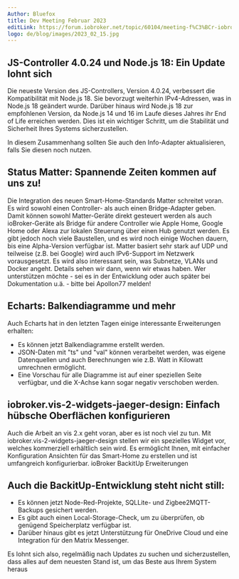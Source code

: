 ```yaml
---
Author: Bluefox
title: Dev Meeting Februar 2023
editLink: https://forum.iobroker.net/topic/60104/meeting-f%C3%BCr-iobroker-core-dev-admin-15-02-23-20-30
logo: de/blog/images/2023_02_15.jpg
---
```

## JS-Controller 4.0.24 und Node.js 18: Ein Update lohnt sich
Die neueste Version des JS-Controllers, Version 4.0.24, verbessert die Kompatibilität mit Node.js 18. Sie bevorzugt weiterhin IPv4-Adressen, was in Node.js 18 geändert wurde. Darüber hinaus wird Node.js 18 zur empfohlenen Version, da Node.js 14 und 16 im Laufe dieses Jahres ihr End of Life erreichen werden. Dies ist ein wichtiger Schritt, um die Stabilität und Sicherheit Ihres Systems sicherzustellen.

In diesem Zusammenhang sollten Sie auch den Info-Adapter aktualisieren, falls Sie diesen noch nutzen.

## Status Matter: Spannende Zeiten kommen auf uns zu!
Die Integration des neuen Smart-Home-Standards Matter schreitet voran. Es wird sowohl einen Controller- als auch einen Bridge-Adapter geben. Damit können sowohl Matter-Geräte direkt gesteuert werden als auch ioBroker-Geräte als Bridge für andere Controller wie Apple Home, Google Home oder Alexa zur lokalen Steuerung über einen Hub genutzt werden. Es gibt jedoch noch viele Baustellen, und es wird noch einige Wochen dauern, bis eine Alpha-Version verfügbar ist. Matter basiert sehr stark auf UDP und teilweise (z.B. bei Google) wird auch IPv6-Support im Netzwerk vorausgesetzt. Es wird also interessant sein, was Subnetze, VLANs und Docker angeht. Details sehen wir dann, wenn wir etwas haben. Wer unterstützen möchte - sei es in der Entwicklung oder auch später bei Dokumentation u.ä. - bitte bei Apollon77 melden!

## Echarts: Balkendiagramme und mehr
Auch Echarts hat in den letzten Tagen einige interessante Erweiterungen erhalten:

- Es können jetzt Balkendiagramme erstellt werden.
- JSON-Daten mit "ts" und "val" können verarbeitet werden, was eigene Datenquellen und auch Berechnungen wie z.B. Watt in Kilowatt umrechnen ermöglicht.
- Eine Vorschau für alle Diagramme ist auf einer speziellen Seite verfügbar, und die X-Achse kann sogar negativ verschoben werden.

## iobroker.vis-2-widgets-jaeger-design: Einfach hübsche Oberflächen konfigurieren
Auch die Arbeit an vis 2.x geht voran, aber es ist noch viel zu tun. Mit iobroker.vis-2-widgets-jaeger-design stellen wir ein spezielles Widget vor, welches kommerziell erhältlich sein wird. Es ermöglicht Ihnen, mit einfacher Konfiguration Ansichten für das Smart-Home zu erstellen und ist umfangreich konfigurierbar.
ioBroker BackitUp Erweiterungen

## Auch die BackitUp-Entwicklung steht nicht still:
- Es können jetzt Node-Red-Projekte, SQLLite- und Zigbee2MQTT-Backups gesichert werden.
- Es gibt auch einen Local-Storage-Check, um zu überprüfen, ob genügend Speicherplatz verfügbar ist.
- Darüber hinaus gibt es jetzt Unterstützung für OneDrive Cloud und eine Integration für den Matrix Messenger.

Es lohnt sich also, regelmäßig nach Updates zu suchen und sicherzustellen, dass alles auf dem neuesten Stand ist, um das Beste aus Ihrem System heraus

